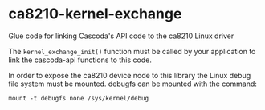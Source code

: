 # ca8210-kernel-exchange
Glue code for linking Cascoda's API code to the ca8210 Linux driver

The `kernel_exchange_init()` function must be called by your application to link the cascoda-api functions to this code.

In order to expose the ca8210 device node to this library the Linux debug file system must be mounted. debugfs can be mounted with the command:
```
mount -t debugfs none /sys/kernel/debug
```
